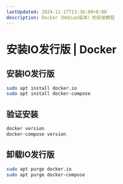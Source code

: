 ```yaml
---
lastUpdated: 2024-11-17T13:36:00+8:00
description: Docker（Debian版本）的安装教程
---
```


# 安装IO发行版 | Docker

## 安装IO发行版

```bash
sudo apt install docker.io
sudo apt install docker-compose
```

## 验证安装

```bash
docker version
docker-compose version
```

## 卸载IO发行版

```bash
sudo apt purge docker.io
sudo apt purge docker-compose
```
